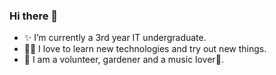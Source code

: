 ### Hi there 👋

- ✨ I’m currently a 3rd year IT undergraduate.
- 👩‍💻 I love to learn new technologies and try out new things.
- 🌱 I am a volunteer, gardener and a music lover🎵.

<!--[![Leesha's GitHub stats](https://github-readme-stats.vercel.app/api?username=leeshaSamadhi&count_private=trues&show_icons=true&theme=dracula)](https://github.com/anuraghazra/github-readme-stats)-->
